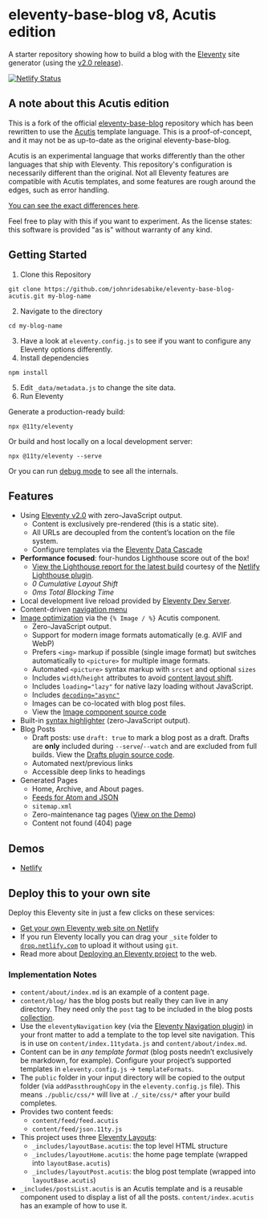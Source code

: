 # eleventy-base-blog v8, Acutis edition

A starter repository showing how to build a blog with the [Eleventy](https://www.11ty.dev/) site generator (using the [v2.0 release](https://www.11ty.dev/blog/eleventy-v2/)).

[![Netlify Status](https://api.netlify.com/api/v1/badges/f0881677-5b1b-44f7-b2c7-5b593860fa52/deploy-status)](https://app.netlify.com/sites/eleventy-base-blog-acutis/deploys)

## A note about this Acutis edition

This is a fork of the official [eleventy-base-blog] repository which has been
rewritten to use the [Acutis] template language. This is a proof-of-concept, and
it may not be as up-to-date as the original eleventy-base-blog.

[eleventy-base-blog]: https://github.com/11ty/eleventy-base-blog
[acutis]: https://johnridesa.bike/acutis/

Acutis is an experimental language that works differently than the other
languages that ship with Eleventy. This repository's configuration is
necessarily different than the original. Not all Eleventy features are
compatible with Acutis templates, and some features are rough around the edges,
such as error handling.

[You can see the exact differences here](https://github.com/11ty/eleventy-base-blog/compare/main...johnridesabike:eleventy-base-blog-acutis:main).

Feel free to play with this if you want to experiment. As the license states:
this software is provided "as is" without warranty of any kind.

## Getting Started

1. Clone this Repository

```
git clone https://github.com/johnridesabike/eleventy-base-blog-acutis.git my-blog-name
```

2. Navigate to the directory

```
cd my-blog-name
```

3. Have a look at `eleventy.config.js` to see if you want to configure any Eleventy options differently.
4. Install dependencies

```
npm install
```

5. Edit `_data/metadata.js` to change the site data.
6. Run Eleventy

Generate a production-ready build:

```
npx @11ty/eleventy
```

Or build and host locally on a local development server:

```
npx @11ty/eleventy --serve
```

Or you can run [debug mode](https://www.11ty.dev/docs/debugging/) to see all the internals.

## Features

- Using [Eleventy v2.0](https://www.11ty.dev/blog/eleventy-v2/) with zero-JavaScript output.
	- Content is exclusively pre-rendered (this is a static site).
	- All URLs are decoupled from the content’s location on the file system.
	- Configure templates via the [Eleventy Data Cascade](https://www.11ty.dev/docs/data-cascade/)
- **Performance focused**: four-hundos Lighthouse score out of the box!
	- [View the Lighthouse report for the latest build](https://eleventy-base-blog-acutis.netlify.app/reports/lighthouse/) courtesy of the [Netlify Lighthouse plugin](https://github.com/netlify/netlify-plugin-lighthouse).
	- _0 Cumulative Layout Shift_
	- _0ms Total Blocking Time_
- Local development live reload provided by [Eleventy Dev Server](https://www.11ty.dev/docs/dev-server/).
- Content-driven [navigation menu](https://www.11ty.dev/docs/plugins/navigation/)
- [Image optimization](https://www.11ty.dev/docs/plugins/image/) via the `{% Image / %}` Acutis component.
	- Zero-JavaScript output.
	- Support for modern image formats automatically (e.g. AVIF and WebP)
	- Prefers `<img>` markup if possible (single image format) but switches automatically to `<picture>` for multiple image formats.
	- Automated `<picture>` syntax markup with `srcset` and optional `sizes`
	- Includes `width`/`height` attributes to avoid [content layout shift](https://web.dev/cls/).
	- Includes `loading="lazy"` for native lazy loading without JavaScript.
	- Includes [`decoding="async"`](https://developer.mozilla.org/en-US/docs/Web/API/HTMLImageElement/decoding)
	- Images can be co-located with blog post files.
	- View the [Image component source code](https://github.com/johnridesabike/eleventy-base-blog-acutis/blob/main/eleventy.config.acutisComponents.js)
- Built-in [syntax highlighter](https://www.11ty.dev/docs/plugins/syntaxhighlight/) (zero-JavaScript output).
- Blog Posts
	- Draft posts: use `draft: true` to mark a blog post as a draft. Drafts are **only** included during `--serve`/`--watch` and are excluded from full builds. View the [Drafts plugin source code](https://github.com/johnridesabike/eleventy-base-blog-acutis/blob/main/eleventy.config.drafts.js).
	- Automated next/previous links
	- Accessible deep links to headings
- Generated Pages
	- Home, Archive, and About pages.
	- [Feeds for Atom and JSON](https://www.11ty.dev/docs/plugins/rss/)
	- `sitemap.xml`
	- Zero-maintenance tag pages ([View on the Demo](https://eleventy-base-blog-acutis.netlify.app/tags/))
	- Content not found (404) page

## Demos

- [Netlify](https://eleventy-base-blog-acutis.netlify.com/)

## Deploy this to your own site

Deploy this Eleventy site in just a few clicks on these services:

- [Get your own Eleventy web site on Netlify](https://app.netlify.com/start/deploy?repository=https://github.com/johnridesabike/eleventy-base-blog-acutis)
- If you run Eleventy locally you can drag your `_site` folder to [`drop.netlify.com`](https://drop.netlify.com/) to upload it without using `git`.
- Read more about [Deploying an Eleventy project](https://www.11ty.dev/docs/deployment/) to the web.

### Implementation Notes

- `content/about/index.md` is an example of a content page.
- `content/blog/` has the blog posts but really they can live in any directory. They need only the `post` tag to be included in the blog posts [collection](https://www.11ty.dev/docs/collections/).
- Use the `eleventyNavigation` key (via the [Eleventy Navigation plugin](https://www.11ty.dev/docs/plugins/navigation/)) in your front matter to add a template to the top level site navigation. This is in use on `content/index.11tydata.js` and `content/about/index.md`.
- Content can be in _any template format_ (blog posts needn’t exclusively be markdown, for example). Configure your project’s supported templates in `eleventy.config.js` -> `templateFormats`.
- The `public` folder in your input directory will be copied to the output folder (via `addPassthroughCopy` in the `eleventy.config.js` file). This means `./public/css/*` will live at `./_site/css/*` after your build completes.
- Provides two content feeds:
	- `content/feed/feed.acutis`
	- `content/feed/json.11ty.js`
- This project uses three [Eleventy Layouts](https://www.11ty.dev/docs/layouts/):
	- `_includes/layoutBase.acutis`: the top level HTML structure
	- `_includes/layoutHome.acutis`: the home page template (wrapped into `layoutBase.acutis`)
	- `_includes/layoutPost.acutis`: the blog post template (wrapped into `layoutBase.acutis`)
- `_includes/postsList.acutis` is an Acutis template and is a reusable component used to display a list of all the posts. `content/index.acutis` has an example of how to use it.

